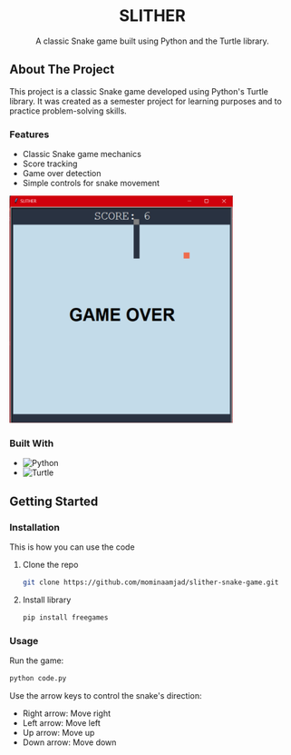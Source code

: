 <a id="readme-top"></a>

<div align="center">

  <h1>SLITHER</h1>

  <p align="center">
   A classic Snake game built using Python and the Turtle library.
    <br />

  </p>
</div>

## About The Project

This project is a classic Snake game developed using Python's Turtle library. It was created as a semester project for learning purposes and to practice problem-solving skills.

### Features
- Classic Snake game mechanics
- Score tracking
- Game over detection
- Simple controls for snake movement

<img src="./images/slither-project.png" height="400px" />

### Built With

* ![Python](https://img.shields.io/badge/python-3670A0?style=for-the-badge&logo=python&logoColor=ffdd54)
* ![Turtle](https://img.shields.io/badge/turtle-000000?style=for-the-badge&logo=python&logoColor=ffffff)

## Getting Started

### Installation
This is how you can use the code

1. Clone the repo
   ```sh
   git clone https://github.com/mominaamjad/slither-snake-game.git
   ```
2. Install library
   ```sh
   pip install freegames
   ```
### Usage

Run the game:
```sh
python code.py
```

Use the arrow keys to control the snake's direction:

* Right arrow: Move right
* Left arrow: Move left
* Up arrow: Move up
* Down arrow: Move down

<!--README template credits:-->
<!--https://github.com/othneildrew/Best-README-Template -->
